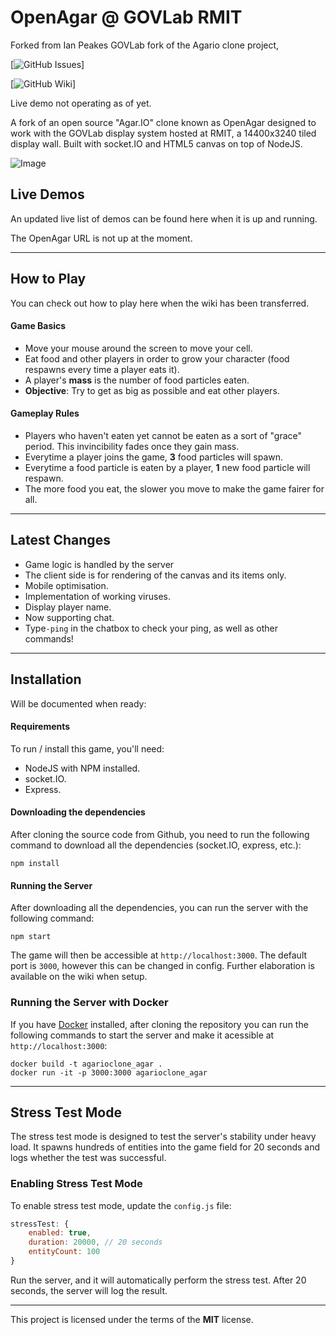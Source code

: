 OpenAgar @ GOVLab RMIT
=============
Forked from Ian Peakes GOVLab fork of the Agario clone project, 

[![GitHub Issues](https://github.com/OscarEwen/OpenAgar-GOVLab-RMIT/issues)]

[![GitHub Wiki](https://github.com/OscarEwen/OpenAgar-GOVLab-RMIT/wiki)]

Live demo not operating as of yet.

A fork of an open source "Agar.IO" clone known as OpenAgar designed to work with the GOVLab display system hosted at RMIT, a 14400x3240 tiled display wall. Built with socket.IO and HTML5 canvas on top of NodeJS.

![Image](screenshot.png)

## Live Demos
An updated live list of demos can be found here when it is up and running.

The OpenAgar URL is not up at the moment.

---

## How to Play
You can check out how to play here when the wiki has been transferred.

#### Game Basics
- Move your mouse around the screen to move your cell.
- Eat food and other players in order to grow your character (food respawns every time a player eats it).
- A player's **mass** is the number of food particles eaten.
- **Objective**: Try to get as big as possible and eat other players.

#### Gameplay Rules
- Players who haven't eaten yet cannot be eaten as a sort of "grace" period. This invincibility fades once they gain mass.
- Everytime a player joins the game, **3** food particles will spawn.
- Everytime a food particle is eaten by a player, **1** new food particle will respawn.
- The more food you eat, the slower you move to make the game fairer for all.

---

## Latest Changes
- Game logic is handled by the server
- The client side is for rendering of the canvas and its items only.
- Mobile optimisation.
- Implementation of working viruses.
- Display player name.
- Now supporting chat. 
- Type`-ping` in the chatbox to check your ping, as well as other commands!

---

## Installation
Will be documented when ready:

#### Requirements
To run / install this game, you'll need: 
- NodeJS with NPM installed.
- socket.IO.
- Express.


#### Downloading the dependencies
After cloning the source code from Github, you need to run the following command to download all the dependencies (socket.IO, express, etc.):

```
npm install
```

#### Running the Server
After downloading all the dependencies, you can run the server with the following command:

```
npm start
```

The game will then be accessible at `http://localhost:3000`. The default port is `3000`, however this can be changed in config. Further elaboration is available on the wiki when setup.


### Running the Server with Docker
If you have [Docker](https://www.docker.com/) installed, after cloning the repository you can run the following commands to start the server and make it acessible at `http://localhost:3000`:

```
docker build -t agarioclone_agar .
docker run -it -p 3000:3000 agarioclone_agar
```

---

## Stress Test Mode

The stress test mode is designed to test the server's stability under heavy load. It spawns hundreds of entities into the game field for 20 seconds and logs whether the test was successful.

### Enabling Stress Test Mode

To enable stress test mode, update the `config.js` file:

```javascript
stressTest: {
    enabled: true,
    duration: 20000, // 20 seconds
    entityCount: 100
}
```

Run the server, and it will automatically perform the stress test. After 20 seconds, the server will log the result.

---

This project is licensed under the terms of the **MIT** license.
